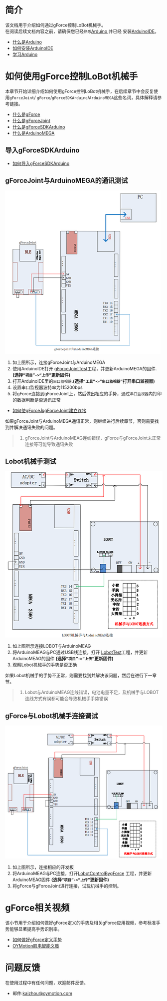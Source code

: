 # 简介
该文档用于介绍如何通过gForce控制LoBot机械手。    
在阅读后续文档内容之前，请确保您已经`熟悉`[Arduino](https://www.arduino.cc/),并已经
安装[ArduinoIDE](https://www.arduino.cc/en/Main/Software)。

* [什么是Arduino](https://www.arduino.cc/en/Guide/Introduction)
* [如何安装ArduinoIDE](https://www.arduino.cc/en/Main/Software)   
* [学习Arduino](https://www.arduino.cc/en/Reference/HomePage)   


# 如何使用gForce控制LoBot机械手
本章节开始详细介绍如何使用gForce控制LoBot机械手，在后续章节中会反复使用`gForceJoint`/
`gForce`/`gForceSDKArduino`/`ArduinoMEGA`这些名词，具体解释请参考链接。

* [什么是gForce][gForce]      
* [什么是gForceJoint][gForceJoint]   
* [什么是gForceSDKArduino][gForceSDKArduino]   
* [什么是ArduinoMEGA](https://www.arduino.cc/en/Main/arduinoBoardMega)   

## 导入gForceSDKArduino   

* [如何导入gForceSDKArduino](https://github.com/oymotion/gForceSDKArduino)

## gForceJoint与ArduinoMEGA的通讯测试
![gForceJointPC](gForceJointPC.png)

1. 如上图所示，连接gForceJoint与ArduinoMEGA
2. 使用ArduinoIDE打开
[gForceJointTest][gForceJointTest]工程，并更新ArduinoMEGA的固件.**(选择`“项目”->“上传”`更新固件)**
3. 打开ArduinoIDE里的`串口监视器`.**(选择`“工具”->“串口监视器”`打开串口监视器)**
4. 设置串口监视器波特率为115200bps
5. 将gForce连接到gForceJoint上，然后做出相应的手势，通过`串口监视器`内打印的数据判断是否通讯正常   


* [如何使gForce与gForceJoint建立连接][How to connect gForce and gForceJoint]

如果gForceJoint与ArduinoMEGA通讯正常，则继续进行后续章节，否则需要找到并解决通讯失败的问题。

> 1. gForceJoint与ArduinoMEAG连线错误，gForce与gForceJoint未正常连接等可能导致通讯失败

## Lobot机械手测试
![LobotArduinoMEAG](LobotTest.png)

1. 如上图所示连接LOBOT与ArduinoMEAG
2. 将ArduinoMEAG与PC通过USB线连接，打开
[LobotTest][LobotTest]工程，并更新ArduinoMEAG的固件 **(选择`“项目”->“上传”`更新固件)**
3. 观察Lobot机械手的手势是否正确

如果Lobot机械手的手势不正常，则需要找到并解决该问题，然后在进行下一章节。
>1. Lobot与ArduinoMEAG连线错误，电池电量不足，及机械手与LOBOT连线方式有误都可能会导致机械手手势错误

## gForce与Lobot机械手连接调试

![LobotArdusinoMEAG](LobotControl.png)

1. 如上图所示，连接相应的开发板
2. 将ArduinoMEAG与PC连接，打开[LobotControlBygForce][LobotControlBygForce]
工程，并更新ArduinoMEAG固件 **(选择`“项目”->“上传”`更新固件)**
3. 将gForce与gForceJoint进行连接，试玩机械手的控制。

# gForce相关视频
该小节用于介绍如何做好gForce定义的手势及相关gForce应用视频，参考标准手势能够显著提高手势识别率。

* [如何做好gForce定义手势](http://video.tudou.com/v/XMjQ2NjgxNzE1Mg==.html)   
* [OYMotion肌电智能义肢](http://video.tudou.com/v/XMjc5NjQzNTUzNg)   

# 问题反馈
在使用过程中有任何问题，欢迎邮件反馈。   
* 邮件:kaizhou@oymotion.com

[gForce]:https://oymotion.github.io/gForce100/gForce100UserGuide/
[gForceJoint]:https://oymotion.github.io/gForceEmbeddedSuit/gForce100EmbeddedSuiteUserGuide/#overview
[How to connect gForce and gForceJoint]:https://oymotion.github.io/gForceEmbeddedSuit/gForce100EmbeddedSuiteUserGuide/#connecting-gforce-with-gforcejoint   
[gForceJointTest]:https://github.com/oymotion/gForceExample/blob/master/LobotControlBygForce/project/gForceJointTest/gForceJointTest.ino
[LobotTest]:https://github.com/oymotion/gForceExample/blob/master/LobotControlBygForce/project/LobotTest/LobotTest.ino
[LobotControlBygForce]:https://github.com/oymotion/gForceExample/blob/master/LobotControlBygForce/project/LobotControlBygForce/LobotControlBygForce.ino
[gForceSDKArduino]:(https://github.com/oymotion/gForceSDKArduino)
